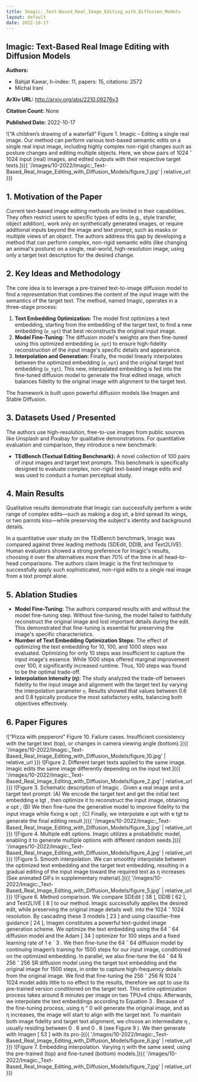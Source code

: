 ```yaml
---
title: Imagic:_Text-Based_Real_Image_Editing_with_Diffusion_Models
layout: default
date: 2022-10-17
---
```

## Imagic: Text-Based Real Image Editing with Diffusion Models
**Authors:**
- Bahjat Kawar, h-index: 11, papers: 15, citations: 2572
- Michal Irani

**ArXiv URL:** http://arxiv.org/abs/2210.09276v3

**Citation Count:** None

**Published Date:** 2022-10-17

![“A children’s drawing of a waterfall” Figure 1. Imagic – Editing a single real image. Our method can perform various text-based semantic edits on a single real input image, including highly complex non-rigid changes such as posture changes and editing multiple objects. Here, we show pairs of 1024 ˆ 1024 input (real) images, and edited outputs with their respective target texts.]({{ '/images/10-2022/Imagic:_Text-Based_Real_Image_Editing_with_Diffusion_Models/figure_1.jpg' | relative_url }})
## 1. Motivation of the Paper
Current text-based image editing methods are limited in their capabilities. They often restrict users to specific types of edits (e.g., style transfer, object addition), work only on synthetically generated images, or require additional inputs beyond the image and text prompt, such as masks or multiple views of an object. The authors address this gap by developing a method that can perform complex, non-rigid semantic edits (like changing an animal's posture) on a single, real-world, high-resolution image, using only a target text description for the desired change.

## 2. Key Ideas and Methodology
The core idea is to leverage a pre-trained text-to-image diffusion model to find a representation that combines the content of the input image with the semantics of the target text. The method, named Imagic, operates in a three-stage process:

1.  **Text Embedding Optimization:** The model first optimizes a text embedding, starting from the embedding of the target text, to find a new embedding (`e_opt`) that best reconstructs the original input image.
2.  **Model Fine-Tuning:** The diffusion model's weights are then fine-tuned using this optimized embedding (`e_opt`) to ensure high-fidelity reconstruction of the input image's specific details and appearance.
3.  **Interpolation and Generation:** Finally, the model linearly interpolates between the optimized embedding (`e_opt`) and the original target text embedding (`e_tgt`). This new, interpolated embedding is fed into the fine-tuned diffusion model to generate the final edited image, which balances fidelity to the original image with alignment to the target text.

The framework is built upon powerful diffusion models like Imagen and Stable Diffusion.

## 3. Datasets Used / Presented
The authors use high-resolution, free-to-use images from public sources like Unsplash and Pixabay for qualitative demonstrations. For quantitative evaluation and comparison, they introduce a new benchmark:

*   **TEdBench (Textual Editing Benchmark):** A novel collection of 100 pairs of input images and target text prompts. This benchmark is specifically designed to evaluate complex, non-rigid text-based image edits and was used to conduct a human perceptual study.

## 4. Main Results
Qualitative results demonstrate that Imagic can successfully perform a wide range of complex edits—such as making a dog sit, a bird spread its wings, or two parrots kiss—while preserving the subject's identity and background details.

In a quantitative user study on the TEdBench benchmark, Imagic was compared against three leading methods (SDEdit, DDIB, and Text2LIVE). Human evaluators showed a strong preference for Imagic's results, choosing it over the alternatives more than 70% of the time in all head-to-head comparisons. The authors claim Imagic is the first technique to successfully apply such sophisticated, non-rigid edits to a single real image from a text prompt alone.

## 5. Ablation Studies
*   **Model Fine-Tuning:** The authors compared results with and without the model fine-tuning step. Without fine-tuning, the model failed to faithfully reconstruct the original image and lost important details during the edit. This demonstrated that fine-tuning is essential for preserving the image's specific characteristics.
*   **Number of Text Embedding Optimization Steps:** The effect of optimizing the text embedding for 10, 100, and 1000 steps was evaluated. Optimizing for only 10 steps was insufficient to capture the input image's essence. While 1000 steps offered marginal improvement over 100, it significantly increased runtime. Thus, 100 steps was found to be the optimal trade-off.
*   **Interpolation Intensity (η):** The study analyzed the trade-off between fidelity to the input image and alignment with the target text by varying the interpolation parameter `η`. Results showed that values between 0.6 and 0.8 typically produce the most satisfactory edits, balancing both objectives effectively.

## 6. Paper Figures
![“Pizza with pepperoni” Figure 10. Failure cases. Insufﬁcient consistency with the target text (top), or changes in camera viewing angle (bottom).]({{ '/images/10-2022/Imagic:_Text-Based_Real_Image_Editing_with_Diffusion_Models/figure_10.jpg' | relative_url }})
![Figure 2. Different target texts applied to the same image. Imagic edits the same image differently depending on the input text.]({{ '/images/10-2022/Imagic:_Text-Based_Real_Image_Editing_with_Diffusion_Models/figure_2.jpg' | relative_url }})
![Figure 3. Schematic description of Imagic . Given a real image and a target text prompt: (A) We encode the target text and get the initial text embedding e tgt , then optimize it to reconstruct the input image, obtaining e opt ; (B) We then ﬁne-tune the generative model to improve ﬁdelity to the input image while ﬁxing e opt ; (C) Finally, we interpolate e opt with e tgt to generate the ﬁnal editing result.]({{ '/images/10-2022/Imagic:_Text-Based_Real_Image_Editing_with_Diffusion_Models/figure_3.jpg' | relative_url }})
![Figure 4. Multiple edit options. Imagic utilizes a probabilistic model, enabling it to generate multiple options with different random seeds.]({{ '/images/10-2022/Imagic:_Text-Based_Real_Image_Editing_with_Diffusion_Models/figure_4.jpg' | relative_url }})
![Figure 5. Smooth interpolation. We can smoothly interpolate between the optimized text embedding and the target text embedding, resulting in a gradual editing of the input image toward the required text as η increases (See animated GIFs in supplementary material).]({{ '/images/10-2022/Imagic:_Text-Based_Real_Image_Editing_with_Diffusion_Models/figure_5.jpg' | relative_url }})
![Figure 6. Method comparison. We compare SDEdit [ 38 ], DDIB [ 62 ], and Text2LIVE [ 8 ] to our method. Imagic successfully applies the desired edit, while preserving the original image details well. into the 1024 ˆ 1024 resolution. By cascading these 3 models [ 23 ] and using classiﬁer-free guidance [ 24 ], Imagen constitutes a powerful text-guided image generation scheme. We optimize the text embedding using the 64 ˆ 64 diffusion model and the Adam [ 34 ] optimizer for 100 steps and a ﬁxed learning rate of 1 e ´ 3 . We then ﬁne-tune the 64 ˆ 64 diffusion model by continuing Imagen’s training for 1500 steps for our input image, conditioned on the optimized embedding. In parallel, we also ﬁne-tune the 64 ˆ 64 Ñ 256 ˆ 256 SR diffusion model using the target text embedding and the original image for 1500 steps, in order to capture high-frequency details from the original image. We ﬁnd that ﬁne-tuning the 256 ˆ 256 Ñ 1024 ˆ 1024 model adds little to no effect to the results, therefore we opt to use its pre-trained version conditioned on the target text. This entire optimization process takes around 8 minutes per image on two TPUv4 chips. Afterwards, we interpolate the text embeddings according to Equation 3 . Because of the ﬁne-tuning process, using η “ 0 will generate the original image, and as η increases, the image will start to align with the target text. To maintain both image ﬁdelity and target text alignment, we choose an intermediate η , usually residing between 0 . 6 and 0 . 8 (see Figure 9 ). We then generate with Imagen [ 53 ] with its pro-]({{ '/images/10-2022/Imagic:_Text-Based_Real_Image_Editing_with_Diffusion_Models/figure_6.jpg' | relative_url }})
![Figure 7. Embedding interpolation. Varying η with the same seed, using the pre-trained (top) and ﬁne-tuned (bottom) models.]({{ '/images/10-2022/Imagic:_Text-Based_Real_Image_Editing_with_Diffusion_Models/figure_7.jpg' | relative_url }})
